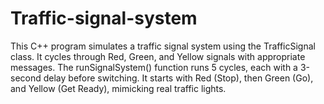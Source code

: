 # Traffic-signal-system
This C++ program simulates a traffic signal system using the TrafficSignal class. It cycles through Red, Green, and Yellow signals with appropriate messages. The runSignalSystem() function runs 5 cycles, each with a 3-second delay before switching. It starts with Red (Stop), then Green (Go), and Yellow (Get Ready), mimicking real traffic lights.
